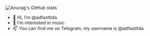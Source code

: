![Anurag's GitHub stats](https://github-readme-stats.vercel.app/api?username=adfastltda&show_icons=true&theme=highcontrast)

- 👋 Hi, I’m @adfastltda
- 👀 I’m interested in music
- 📫 You can find me on Telegram, my username is @adfastltda.

<!---
adfastltda/adfastltda is a ✨ special ✨ repository because its `README.md` (this file) appears on your GitHub profile.
You can click the Preview link to take a look at your changes.
--->

